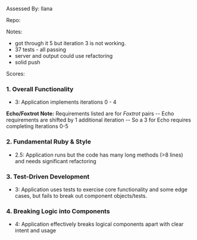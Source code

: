 Assessed By: Ilana

Repo:

Notes:
- got through it 5 but iteration 3 is not working. 
- 37 tests - all passing 
- server and output could use refactoring
- solid push

Scores:

### 1. Overall Functionality

* 3: Application implements iterations 0 - 4

**Echo/Foxtrot Note:** Requirements listed are for *Foxtrot* pairs -- Echo requirements are shifted by 1 additional iteration -- So a 3 for Echo requires completing Iterations 0-5

### 2. Fundamental Ruby & Style

* 2.5:  Application runs but the code has many long methods (>8 lines) and needs significant refactoring

### 3. Test-Driven Development

* 3: Application uses tests to exercise core functionality and some edge cases, but fails to break out component objects/tests.

### 4. Breaking Logic into Components

* 4: Application effectively breaks logical components apart with clear intent and usage
